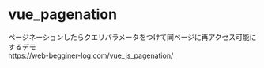 # vue_pagenation

ページネーションしたらクエリパラメータをつけて同ページに再アクセス可能にするデモ  
https://web-begginer-log.com/vue_js_pagenation/
